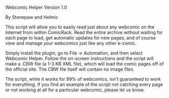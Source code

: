 Webcomic Helper Version 1.0

By Stonepaw and Helmic

This script will allow you to easily read just about any webcomic on the Internet from within ComicRack. Read the entire archive without waiting for each page to load, get automatic updates for new pages, and of course view and manage your webcomics just like any other e-comic.

Simply install the plugin, go to File -> Automation, and then select Webcomic Helper. Follow the on-screen instructions and the script will make a .CBW file (a 1-3 KB XML file), which will load the comic pages off of the official site. The CBW file itself will contain no image files.

The script, while it works for 99% of webcomics, isn't guaranteed to work for everything. If you find an example of the script not catching every page or not working at all for a particular webcomic, please let us know.